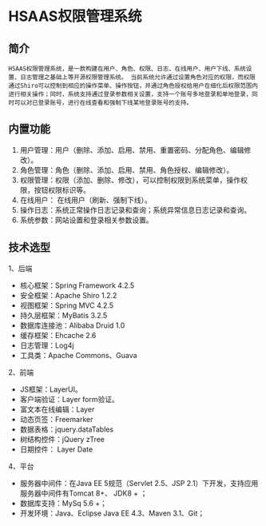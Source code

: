 # HSAAS权限管理系统

## 简介

    HSAAS权限管理系统，是一款构建在用户、角色、权限、日志、在线用户、用户下线、系统设置、日志管理之基础上等开源权限管理系统。 当前系统允许通过设置角色对应的权限，而权限通过Shiro可以控制到相应的操作菜单、操作按钮，并通过角色授权给用户在细化后权限范围内进行相关操作；同时，系统支持通过登录参数相关设置，支持一个账号多地登录和单地登录，同时可以对已登录账号，进行在线查看和强制下线某地登录账号的支持。

## 内置功能

   1.	用户管理：用户（删除、添加、启用、禁用、重置密码、分配角色、编辑修改）。
   2.	角色管理：角色（删除、添加、启用、禁用、角色授权、编辑修改）。
   3.	权限管理：权限（添加、删除、修改），可以控制权限到系统菜单，操作权限，按钮权限标识等。
   4.  在线用户： 在线用户（刷新、强制下线）。
   5.  操作日志：系统正常操作日志记录和查询；系统异常信息日志记录和查询。
   6.  系统参数：网站设置和登录相关参数设置。

## 技术选型

1、后端

  * 核心框架：Spring Framework 4.2.5
  * 安全框架：Apache Shiro 1.2.2
  * 视图框架：Spring MVC 4.2.5
  * 持久层框架：MyBatis 3.2.5
  * 数据库连接池：Alibaba Druid 1.0
  * 缓存框架：Ehcache 2.6
  * 日志管理：Log4j
  * 工具类：Apache Commons、Guava

2、前端

  * JS框架：LayerUI。
  * 客户端验证：Layer form验证。
  * 富文本在线编辑：Layer
  * 动态页签：Freemarker
  * 数据表格：jquery.dataTables
  * 树结构控件：jQuery zTree
  * 日期控件： Layer Date

4、平台

  * 服务器中间件：在Java EE 5规范（Servlet 2.5、JSP 2.1）下开发，支持应用服务器中间件有Tomcat 8+、 JDK8 + ；
  * 数据库支持：MySq 5.6 +；
  * 开发环境：Java、Eclipse Java EE 4.3、Maven 3.1、Git；
